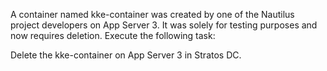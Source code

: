 A container named kke-container was created by one of the Nautilus project developers on App Server 3. It was solely for testing purposes and now requires deletion. Execute the following task:



Delete the kke-container on App Server 3 in Stratos DC.
